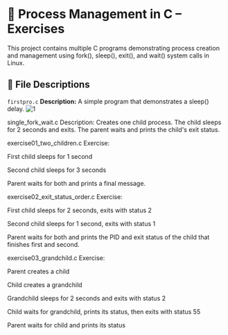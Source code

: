 # 🧪 Process Management in C – Exercises
This project contains multiple C programs demonstrating process creation and management using fork(), sleep(), exit(), and wait() system calls in Linux.

## 📂 File Descriptions
```firstpro.c```
**Description:** A simple program that demonstrates a sleep() delay.
![1](https://github.com/user-attachments/assets/60eb4835-c7b9-446b-9903-cc7d3d30b4b1)


single_fork_wait.c
Description:
Creates one child process. The child sleeps for 2 seconds and exits. The parent waits and prints the child's exit status.

exercise01_two_children.c
Exercise:

First child sleeps for 1 second

Second child sleeps for 3 seconds

Parent waits for both and prints a final message.

exercise02_exit_status_order.c
Exercise:

First child sleeps for 2 seconds, exits with status 2

Second child sleeps for 1 second, exits with status 1

Parent waits for both and prints the PID and exit status of the child that finishes first and second.

exercise03_grandchild.c
Exercise:

Parent creates a child

Child creates a grandchild

Grandchild sleeps for 2 seconds and exits with status 2

Child waits for grandchild, prints its status, then exits with status 55

Parent waits for child and prints its status
